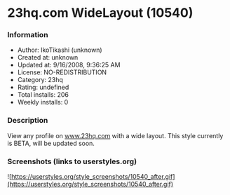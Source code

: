 # 23hq.com WideLayout (10540)

### Information
- Author: IkoTikashi (unknown)
- Created at: unknown
- Updated at: 9/16/2008, 9:36:25 AM
- License: NO-REDISTRIBUTION
- Category: 23hq
- Rating: undefined
- Total installs: 206
- Weekly installs: 0


### Description
View any profile on www.23hq.com with a wide layout. This style currently is BETA, will be updated soon.


### Screenshots (links to userstyles.org)
![https://userstyles.org/style_screenshots/10540_after.gif](https://userstyles.org/style_screenshots/10540_after.gif)


